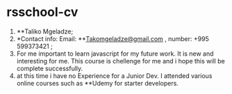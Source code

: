 # rsschool-cv
1. **Taliko Mgeladze;
2. *Contact info: Email: **Takomgeladze@gmail.com , number: +995 599373421 ;
3.  For me important to learn javascript for my future work. It is new and interesting for me. This course is chellenge for me and i hope this will be complete successfully. 
4.  at this time i have no Experience for a Junior Dev. I attended various online courses such as **Udemy for starter developers. 

